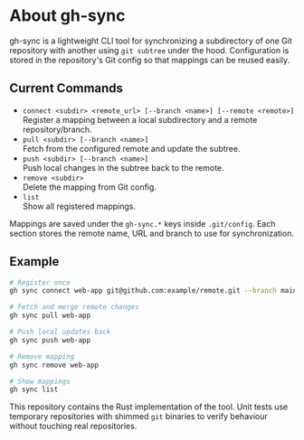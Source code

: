 # About gh-sync

gh-sync is a lightweight CLI tool for synchronizing a subdirectory of one Git repository with another using `git subtree` under the hood. Configuration is stored in the repository's Git config so that mappings can be reused easily.

## Current Commands

- `connect <subdir> <remote_url> [--branch <name>] [--remote <remote>]`  
  Register a mapping between a local subdirectory and a remote repository/branch.
- `pull <subdir> [--branch <name>]`  
  Fetch from the configured remote and update the subtree.
- `push <subdir> [--branch <name>]`  
  Push local changes in the subtree back to the remote.
- `remove <subdir>`  
  Delete the mapping from Git config.
- `list`  
  Show all registered mappings.

Mappings are saved under the `gh-sync.*` keys inside `.git/config`. Each section stores the remote name, URL and branch to use for synchronization.

## Example

```bash
# Register once
gh sync connect web-app git@github.com:example/remote.git --branch main

# Fetch and merge remote changes
gh sync pull web-app

# Push local updates back
gh sync push web-app

# Remove mapping
gh sync remove web-app

# Show mappings
gh sync list
```

This repository contains the Rust implementation of the tool. Unit tests use temporary repositories with shimmed `git` binaries to verify behaviour without touching real repositories.
